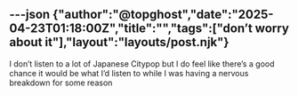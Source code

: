 ---json
{"author":"@topghost","date":"2025-04-23T01:18:00Z","title":"","tags":["don&#x2019;t worry about it"],"layout":"layouts/post.njk"}
---
I don&#x2019;t listen to a lot of Japanese Citypop but I do feel like there&#x2019;s a good chance it would be what I&#x2019;d listen to while I was having a nervous breakdown for some reason 
